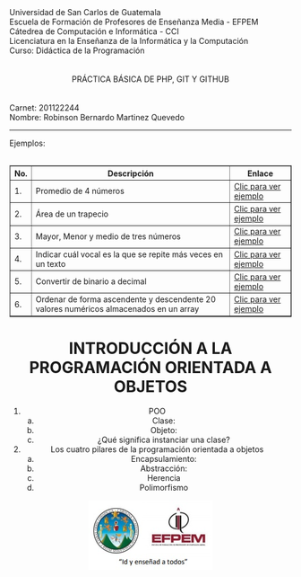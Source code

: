 <!DOCTYPE html>
<html>
<head>
	<meta charset="utf-8">
</head>
<body>
	Universidad de San Carlos de Guatemala <br>
	Escuela de Formación de Profesores de Enseñanza Media - EFPEM <br>
	Cátedrea de Computación e Informática -  CCI <br>
	Licenciatura en la Enseñanza de la Informática y la Computación <br>
	Curso: Didáctica de la Programación <br> <br> <br>
	<center>PRÁCTICA BÁSICA DE PHP, GIT Y GITHUB</center> <br>
	<br>
	Carnet: 201122244
	<br>
	Nombre: Robinson Bernardo Martinez Quevedo
	<br>
	<hr>
	Ejemplos:
	<br>
	<br>
	<center>
	<table border="1">
		<tr>
			<th>No.</th>
			<th>Descripción</th>
			<th>Enlace</th>
		</tr>
		<tr>
			<td>1.</td>
			<td>Promedio de 4 números</td>
			<td><a href="promedio.html" target="_blank">Clic para ver ejemplo</a></td>
		</tr>
		<tr>
			<td>2.</td>
			<td>Área de un trapecio</td>
			<td><a href="area.html" target="_blank">Clic para ver ejemplo</a></td>
		</tr>
		<tr>
			<td>3.</td>
			<td>Mayor, Menor y medio de tres números</td>
			<td><a href="mayor.html" target="_blank">Clic para ver ejemplo</a></td>
		</tr>
		<tr>
			<td>4.</td>
			<td>Indicar cuál vocal es la que se repite más veces en un texto</td>
			<td><a href="vocal.html" target="_blank">Clic para ver ejemplo</a></td>
		</tr>
		<tr>
			<td>5.</td>
			<td>Convertir de binario a decimal</td>
			<td><a href="binario.html" target="_blank">Clic para ver ejemplo</a></td>
		</tr>
		<tr>
			<td>6.</td>
			<td>Ordenar de forma ascendente y descendente 20 valores numéricos almacenados en un array</td>
			<td><a href="ordenar.html" target="_blank">Clic para ver ejemplo</a></td>
		</tr>
	</table>
		<center><h1>INTRODUCCIÓN A LA PROGRAMACIÓN ORIENTADA A OBJETOS</h1></center>
		<ol>
		  <li>POO
			<ol type ="a">
				<li>Clase: </li>
				<li>Objeto: </li>
				<li>¿Qué significa instanciar una clase?</li>
			</ol>
		  </li>
		  <li>Los cuatro pilares de la programación orientada a objetos
			<ol type ="a">
				<li>Encapsulamiento: </li>
				<li>Abstracción: </li>
				<li>Herencia</li>
				<li>Polimorfismo</li>
			</ol>
		  </li>
		</ol>
	<img src="img/1.jpg">
	</center>
</body>
</html>
